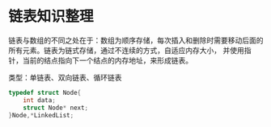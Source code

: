 # 链表知识整理
链表与数组的不同之处在于：数组为顺序存储，每次插入和删除时需要移动后面的所有元素。链表为链式存储，通过不连续的方式，自适应内存大小，
并使用指针，当前的结点指向下一个结点的内存地址，来形成链表。

类型：单链表、双向链表、循环链表

```c++
typedef struct Node{
    int data;
    struct Node* next;
}Node,*LinkedList;
```